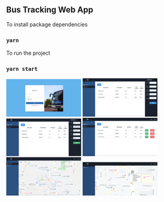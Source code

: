 ## Bus Tracking Web App

To install package dependencies
### `yarn`

To run the project
### `yarn start`


<img src="screenshots/screenshot_fi.jpeg" alt="ss_five" style="width:200px;"/>

<img src="screenshots/screenshot_on.jpeg" alt="ss_one" style="width:200px;"/>

<img src="screenshots/screenshot_tw.jpeg" alt="ss_two" style="width:200px;"/>

<img src="screenshots/screenshot_th.jpeg" alt="ss_three" style="width:200px;"/>

<img src="screenshots/screenshot_fo.jpeg" alt="ss_four" style="width:200px;"/>

<img src="screenshots/screenshot_ei.png" alt="ss_six" style="width:200px;"/>
